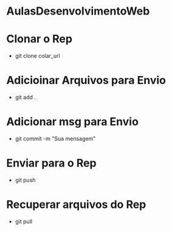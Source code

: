 # AulasDesenvolvimentoWeb

# Clonar o Rep
- git clone colar_url

# Adicioinar Arquivos para Envio
- git add .

# Adicionar msg para Envio
- git commit -m "Sua mensagem"

# Enviar para o Rep
- git push

# Recuperar arquivos do Rep
- git pull